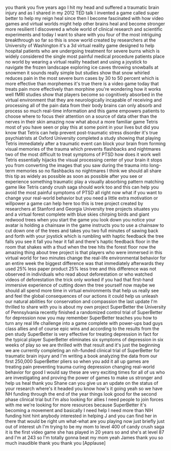 
you
thank you five years ago I hit my head
and suffered a traumatic brain injury
and as I shared in my 2012 TED talk I
invented a game called super better to
help my reign heal since then I become
fascinated with how video games and
virtual worlds might help other brains
heal and become stronger more resilient
I discovered a whole world of clinical
research and scientific experiments and
today I want to share with you four of
the most intriguing breakthrough so far
so this is snow world created by
researchers at the University of
Washington it&#39;s a 3d virtual reality
game designed to help hospital patients
who are undergoing treatment for severe
burns which is widely considered the
single most painful medical procedure
patients place no world by wearing a
virtual reality headset and using a
joystick to navigate the frozen
landscape exploring ice caves throwing
snowballs at snowmen it sounds really
simple but studies show that snow
whirled reduces pain in the most severe
burn cases by 30 to 50 percent which is
more effective than morphemes it&#39;s true
there is a video game today that treats
pain more effectively than morphine
you&#39;re wondering how it works well fMRI
studies show that players become so
cognitively absorbed in the virtual
environment that they are neurologically
incapable of receiving and processing
all of the pain data from their body
brains can only absorb and process so
much real-time information and this game
empowers patients to choose where to
focus their attention on a source of
data other than the nerves in their skin
amazing now what about a more familiar
game Tetris most of you have seen or
play this at some point in your lives
but did you know that Tetris can help
prevent post-traumatic stress disorder
it&#39;s true psychiatrists at Oxford
University completed a study showing
that playing Tetris immediately after a
traumatic event can block your brain
from forming visual memories of the
trauma which prevents flashbacks and
nightmares
two of the most difficult to treat
symptoms of PTSD how does it work well
Tetris essentially hijacks the visual
processing center of your brain it stops
you from converting the images that you
saw during the trauma into long-term
memories
so no flashbacks no nightmares I think
we should all share this tip as widely
as possible as soon as possible after
you see or experience something
traumatic play a visually absorbing
pattern matching game like Tetris candy
crush saga should work too and this can
help you avoid the most painful symptoms
of PTSD all right now what if you want
to change your real-world behavior but
you need a little extra motivation or
willpower a game can help here too this
is tree project created by researchers
at Stanford and Georgia University tree
projects situates you and a virtual
forest complete with blue skies chirping
birds and giant redwood trees when you
start the game you look down you notice
your avatar is holding a chainsaw in the
game instructs you to use a chainsaw to
cut down one of the trees and takes you
two full minutes of sawing back and
forth with your joystick which is
rumbling with haptic feedback the tree
falls you see it fall you hear it fall
and there&#39;s haptic feedback floor in the
room that shakes with a thud when the
tree hits the forest floor now the
amazing thing about tree project is that
players who were immersed in this
virtual world for two minutes
change the real-life environmental
behavior for an entire week the biggest
difference was that immediately
afterwards they used 25% less paper
product 25% less tree and this
difference was not observed in
individuals who read about deforestation
or who watched videos of deforestation
the trick only worked if you had that
first-hand immersive experience of
cutting down the tree yourself now maybe
we should all spend more time in virtual
environments that help us really see and
feel the global consequences of our
actions it could help us unleash our
natural abilities for conservation and
compassion the last update I&#39;m thrilled
to share with you is about my own
project SuperBetter the University of
Pennsylvania recently finished a
randomized control trial of SuperBetter
for
depression now you may remember
SuperBetter teaches you how to turn any
real life challenge into a game complete
with power-ups bad guys class allies and
of course epic wins and according to the
results from the pen study SuperBetter
is very effective for treating
depression in fact for the typical
player SuperBetter eliminates six
symptoms of depression in six weeks of
play so we are thrilled with that result
and it&#39;s just the beginning
we are currently completing an
nih-funded clinical trial of SuperBetter
for traumatic brain injury and I&#39;m
writing a book analyzing the data from
our first 250,000 SuperBetter pliers so
when you add it all up games are
treating pain preventing trauma curing
depression changing real-world behavior
for good I would say these are very
exciting times for all of us who are
investigating and proving the power of
games to make us stronger and help us
heal thank you
Shane can you give us an update on the
status of your research where&#39;s it
headed you know how&#39;s it going yeah so
we have NH funding through the end of
the year things look good for the second
phase clinical trial but I&#39;m also
looking for allies I need people to join
forces with me we&#39;re looking for more
resources because SuperBetter it&#39;s
becoming a movement and basically I need
help I need more than NIH funding hint
hint
anybody interested in helping J and you
can find her in there that would be
right um what-what are you playing now
just briefly just out of interest uh I&#39;m
trying to be my mom to level 400 of
candy crush saga it is the first video
game she has played in 20 years so and
she&#39;s at level 87 and I&#39;m at 243 so I&#39;m
totally gonna beat my mom yeah James
thank you so much inaudible thank you
thank you
[Applause]
